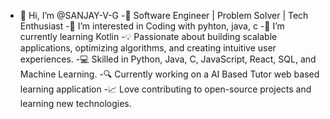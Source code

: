 - 👋 Hi, I’m @SANJAY-V-G
-🚀 Software Engineer | Problem Solver | Tech Enthusiast
-👀 I’m interested in Coding with pyhton, java, c
-🌱 I’m currently learning Kotlin
-💡 Passionate about building scalable applications, optimizing algorithms, and creating intuitive user experiences.
-💻 Skilled in Python, Java, C, JavaScript, React, SQL, and Machine Learning.
-🔍 Currently working on a AI Based Tutor web based learning application
-📈 Love contributing to open-source projects and learning new technologies.
